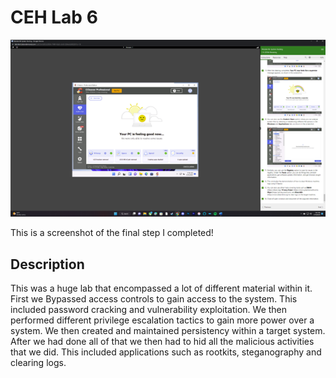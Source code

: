<h1>CEH Lab 6</h1>


![Image Alt](https://github.com/DannyRRios/CEH-Lab-6/blob/4f3d7befeae4e2e3a21740047a76f824a6f4c6ba/Lab6-2.png)

This is a screenshot of the final step I completed! 

<h2>Description</h2>
This was a huge lab that encompassed a lot of different material within it. First we Bypassed access controls to gain access to the system. This included password cracking and vulnerability exploitation. We then performed different privilege escalation tactics to gain more power over a system. We then created and maintained persistency within a target system. After we had done all of that we then had to hid all the malicious activities that we did. This included applications such as rootkits, steganography and clearing logs.
<br />
